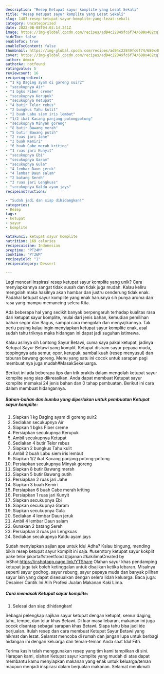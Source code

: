 ```yaml
---
description: "Resep Ketupat sayur komplite yang Lezat Sekali"
title: "Resep Ketupat sayur komplite yang Lezat Sekali"
slug: 1487-resep-ketupat-sayur-komplite-yang-lezat-sekali
category: Uncategorized
date: 2022-08-08T04:03:14.341Z
image: https://img-global.cpcdn.com/recipes/ad94c22849fc6f74/680x482cq70/ketupat-sayur-komplite-foto-resep-utama.jpg
hideToc: false
enableToc: true
enableTocContent: false
thumbnail: https://img-global.cpcdn.com/recipes/ad94c22849fc6f74/680x482cq70/ketupat-sayur-komplite-foto-resep-utama.jpg
cover: https://img-global.cpcdn.com/recipes/ad94c22849fc6f74/680x482cq70/ketupat-sayur-komplite-foto-resep-utama.jpg
author: Admin
authorAv: notfound
ratingvalue: 5
reviewcount: 16
recipeingredient:
- "1 kg Daging ayam di goreng suir2"
- "secukupnya Air"
- "1 bgks Fiber creme"
- "secukupnya Kerupuk"
- "secukupnya Ketupat"
- "4 butir Telor rebus"
- "2 bungkus Tahu kulit"
- "2 buah Labu siem iris lembut"
- "1/2 ikat Kacang panjang potongpotong"
- "secukupnya Minyak goreng"
- "8 butir Bawang merah"
- "5 butir Bawang putih"
- "2 ruas jari Jahe"
- "3 buah Kemiri"
- "6 buah Cabe merah kriting"
- "1 ruas jari Kunyit"
- "secukupnya Ebi"
- "secukupnya Garam"
- "secukupnya Gula"
- "4 lembar Daun jeruk"
- "4 lembar Daun salam"
- "2 batang Sereh"
- "3 ruas jari Lengkuas"
- "secukupnya Kaldu ayam jays"
recipeinstructions:

- "Sudah jadi dan siap dihidangkan!"
categories:
- Resep
tags:
- ketupat
- sayur
- komplite

katakunci: ketupat sayur komplite 
nutrition: 169 calories
recipecuisine: Indonesian
preptime: "PT24M"
cooktime: "PT36M"
recipeyield: "1"
recipecategory: Dessert

---
```





Lagi mencari inspirasi resep ketupat sayur komplite yang unik? Cara menyiapkannya sangat tidak susah dan tidak juga mudah. Kalau keliru mengolah maka hasilnya akan hambar dan justru cenderung tidak enak. Padahal ketupat sayur komplite yang enak harusnya sih punya aroma dan rasa yang mampu memancing selera Kita.





Ada beberapa hal yang sedikit banyak berpengaruh terhadap kualitas rasa dari ketupat sayur komplite, mulai dari jenis bahan, kemudian pemilihan bahan segar dan Bagus, sampai cara mengolah dan menyajikannya. Tak perlu pusing kalau ingin menyiapkan ketupat sayur komplite enak,      asal sudah tahu triknya maka hidangan ini dapat jadi suguhan istimewa.














Kalau aslinya sih Lontong Sayur Betawi, cuma saya pakai ketupat, jadinya Ketupat Sayur Betawi yang komplit. Ketupat disiram sayur pepaya muda, toppingnya ada semur, opor, kerupuk, sambal kuah (resep menyusul) dan taburan bawang goreng. Menu yang satu ini cocok untuk sarapan pagi membuat nya juga mudah#MasakSekeluarga.






Berikut ini ada beberapa tips dan trik praktis dalam mengolah ketupat sayur komplite yang siap dikreasikan. Anda dapat membuat Ketupat sayur komplite memakai 24 jenis bahan dan 0 tahap pembuatan. Berikut ini cara dalam membuat hidangannya.

<!--inarticleads1-->

##### Bahan-bahan dan bumbu yang diperlukan untuk pembuatan Ketupat sayur komplite:

1. Siapkan 1 kg Daging ayam di goreng suir2
1. Sediakan secukupnya Air
1. Siapkan 1 bgks Fiber creme
1. Persiapkan secukupnya Kerupuk
1. Ambil secukupnya Ketupat
1. Sediakan 4 butir Telor rebus
1. Siapkan 2 bungkus Tahu kulit
1. Ambil 2 buah Labu siem iris lembut
1. Siapkan 1/2 ikat Kacang panjang potong-potong
1. Persiapkan secukupnya Minyak goreng
1. Siapkan 8 butir Bawang merah
1. Siapkan 5 butir Bawang putih
1. Persiapkan 2 ruas jari Jahe
1. Siapkan 3 buah Kemiri
1. Persiapkan 6 buah Cabe merah kriting
1. Persiapkan 1 ruas jari Kunyit
1. Siapkan secukupnya Ebi
1. Siapkan secukupnya Garam
1. Siapkan secukupnya Gula
1. Sediakan 4 lembar Daun jeruk
1. Ambil 4 lembar Daun salam
1. Gunakan 2 batang Sereh
1. Persiapkan 3 ruas jari Lengkuas
1. Sediakan secukupnya Kaldu ayam jays


Sudah menyiapkan sajian apa untuk Idul Adha? Kalau bingung, mending bikin resep ketupat sayur komplit ini saja. #userstory ketupat sayur kokplit pake telor jakarta#streetfood #jajanan #kakilimaCreated by InShot:https://inshotapp.page.link/YTShare Olahan sayur khas pendamping ketupat juga tak boleh ketinggalan untuk disajikan ketika lebaran. Misalnya seperti sayur godhog, sayur rebung, sayur pepaya muda dan banyak pilihan sayur lain yang dapat disesuaikan dengan selera lidah keluarga. Baca juga: Desainer Cantik Ini Alih Profesi Jualan Makanan Kaki Lima. 

<!--inarticleads2-->

##### Cara memasak Ketupat sayur komplite:


1. Selesai dan siap dihidangkan!

Sebagai pelengkap sajikan sayur ketupat dengan ketupat, semur daging, tahu, tempe, dan telur khas Betawi. Di luar masa lebaran, makanan ini juga cocok disantap sebagai sarapan khas Betawi. Siapa tahu bisa jadi ide berjualan. Itulah resep dan cara membuat Ketupat Sayur Betawi yang nikmat dan lezat. Selamat mencoba di rumah dan jangan lupa untuk berbagi hidangan ini dengan keluarga dan teman-teman Anda saat Idul Fitri. 

Terima kasih telah menggunakan resep yang tim kami tampilkan di sini. Harapan kami, olahan Ketupat sayur komplite yang mudah di atas dapat membantu kamu menyiapkan makanan yang enak untuk keluarga/teman maupun menjadi inspirasi dalam berjualan makanan. Selamat menikmati
